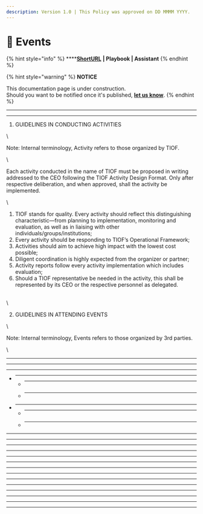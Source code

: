 ```yaml
---
description: Version 1.0 | This Policy was approved on DD MMMM YYYY.
---
```


# 🚧 Events

{% hint style="info" %}
****[**ShortURL**](https://tiof.click/TIOFPolicyEvents) **| Playbook | Assistant**
{% endhint %}

{% hint style="warning" %}
**NOTICE**

This documentation page is under construction.\
Should you want to be notified once it's published, [**let us know**](https://tiof.click/TIOFTarianUpdatesService).
{% endhint %}

***

***

1. GUIDELINES IN CONDUCTING ACTIVITIES

\


Note: Internal terminology, Activity refers to those organized by TIOF.

\


Each activity conducted in the name of TIOF must be proposed in writing addressed to the CEO following the TIOF Activity Design Format. Only after respective deliberation, and when approved, shall the activity be implemented.&#x20;

\


1. TIOF stands for quality. Every activity should reflect this distinguishing characteristic—from planning to implementation, monitoring and evaluation, as well as in liaising with other individuals/groups/institutions;
2. Every activity should be responding to TIOF’s Operational Framework;&#x20;
3. Activities should aim to achieve high impact with the lowest cost possible;
4. Diligent coordination is highly expected from the organizer or partner;
5. Activity reports follow every activity implementation which includes evaluation;
6. Should a TIOF representative be needed in the activity, this shall be represented by its CEO or the respective personnel as delegated.

\
\


2. GUIDELINES IN ATTENDING EVENTS

\


Note: Internal terminology, Events refers to those organized by 3rd parties.

\


***

***

***

- ***
  - ***
  - ***
- ***
  - ***
  - ***

***

***

***

***

***

***

***

***

***

***

***

***

***

***
